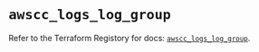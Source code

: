 # `awscc_logs_log_group`

Refer to the Terraform Registory for docs: [`awscc_logs_log_group`](https://registry.terraform.io/providers/hashicorp/awscc/0.70.0/docs/resources/logs_log_group).
